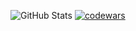 ![GitHub Stats](https://github-readme-stats-sigma-five.vercel.app/api?username=Glow3r&theme=dark)
[![codewars](https://www.codewars.com/users/Glow3r/badges/large)](https://www.codewars.com/users/Glow3r) 
